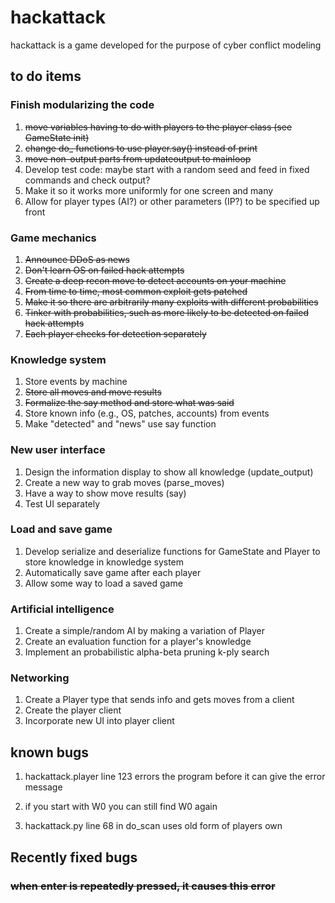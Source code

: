 # hackattack
hackattack is a game developed for the purpose of cyber conflict modeling

## to do items

### Finish modularizing the code
1. ~~move variables having to do with players to the player class (see GameState init)~~
2. ~~change do_ functions to use player.say() instead of print~~
3. ~~move non-output parts from updateoutput to mainloop~~
4. Develop test code: maybe start with a random seed and feed in fixed commands and check output?
5. Make it so it works more uniformly for one screen and many
6. Allow for player types (AI?) or other parameters (IP?) to be specified up front

### Game mechanics
1. ~~Announce DDoS as news~~
2. ~~Don't learn OS on failed hack attempts~~
3. ~~Create a deep recon move to detect accounts on your machine~~
4. ~~From time to time, most common exploit gets patched~~
5. ~~Make it so there are arbitrarily many exploits with different probabilities~~
6. ~~Tinker with probabilities, such as more likely to be detected on
failed hack attempts~~
7. ~~Each player checks for detection separately~~

### Knowledge system
1. Store events by machine
2. ~~Store all moves and move results~~
3. ~~Formalize the say method and store what was said~~
4. Store known info (e.g., OS, patches, accounts) from events
5. Make "detected" and "news" use say function

### New user interface
1. Design the information display to show all knowledge (update_output)
2. Create a new way to grab moves (parse_moves)
3. Have a way to show move results (say)
4. Test UI separately

### Load and save game
1. Develop serialize and deserialize functions for GameState and
Player to store knowledge in knowledge system
2. Automatically save game after each player
3. Allow some way to load a saved game

### Artificial intelligence
1. Create a simple/random AI by making a variation of Player
2. Create an evaluation function for a player's knowledge
3. Implement an probabilistic alpha-beta pruning k-ply search

### Networking
1. Create a Player type that sends info and gets moves from a client
2. Create the player client
3. Incorporate new UI into player client




## known bugs
1. hackattack.player line 123 errors the program before it can give the error message

2. if you start with W0 you can still find W0 again

3. hackattack.py line 68 in do_scan uses old form of players own

## Recently fixed bugs

### ~~when enter is repeatedly pressed, it causes this error~~


